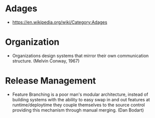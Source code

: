 # Adages
- https://en.wikipedia.org/wiki/Category:Adages
  
# Organization
- Organizations design systems that mirror their own communication structure. (Melvin Conway, 1967)
  
# Release Management
- Feature Branching is a poor man's modular architecture, instead of building systems with the ability to easy swap in and out features at runtime/deploytime they couple themselves to the source control providing this mechanism through manual merging.  (Dan Bodart)
